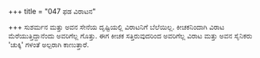 +++
title = "047 ಫಡ ವಿರಾಟನ"

+++
ಸುಶರ್ಮನ ಮತ್ತು ಅವನ ಸೇನೆಯ ದೃಷ್ಟಿಯಲ್ಲಿ ವಿರಾಟನಿಗೆ ಬೆಲೆಯಿಲ್ಲ. ಕೀಚಕನಿಂದಾಗಿ ವಿರಾಟ ಮೆರೆಯುತ್ತಿದ್ದಾನೆಂದು ಅವರಿಗೆಲ್ಲ ಗೊತ್ತು. ಈಗ ಕೀಚಕ ಸತ್ತಿರುವುದರಿಂದ ಅವರಿಗೆಲ್ಲ ವಿರಾಟ ಮತ್ತು ಅವನ ಸೈನಿಕರು 'ಚುಕ್ಕಿ' ಗಳಂತೆ ಅಲ್ಪರಾಗಿ ಕಾಣುತ್ತಾರೆ.